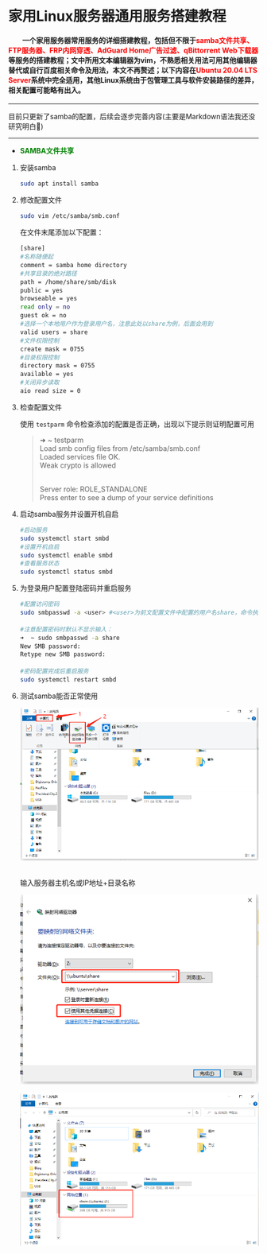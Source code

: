 # 家用Linux服务器通用服务搭建教程


#### &emsp;&emsp;一个家用服务器常用服务的详细搭建教程，包括但不限于<font color=red>samba文件共享、FTP服务器、FRP内网穿透、AdGuard Home广告过滤、qBittorrent Web下载器</font>等服务的搭建教程；文中所用文本编辑器为vim，不熟悉相关用法可用其他编辑器替代或自行百度相关命令及用法，本文不再赘述；以下内容在<font color=red>Ubuntu 20.04 LTS Server</font>系统中完全适用，其他Linux系统由于包管理工具与软件安装路径的差异，相关配置可能略有出入。

* * *
目前只更新了samba的配置，后续会逐步完善内容(主要是Markdown语法我还没研究明白🤡)
* * *

- **<font color=green>SAMBA文件共享</font>**
1. 安装samba
   
   ```bash
   sudo apt install samba
   ```

2. 修改配置文件
   
   ```bash
   sudo vim /etc/samba/smb.conf
   ```
   
    在文件末尾添加以下配置：
   
   ```bash
   [share]  
   #名称随便起  
   comment = samba home directory  
   #共享目录的绝对路径  
   path = /home/share/smb/disk  
   public = yes  
   browseable = yes  
   read only = no  
   guest ok = no  
   #选择一个本地用户作为登录用户名，注意此处以share为例，后面会用到  
   valid users = share  
   #文件权限控制  
   create mask = 0755  
   #目录权限控制  
   directory mask = 0755  
   available = yes  
   #关闭异步读取  
   aio read size = 0  
   ```

3. 检查配置文件  
   
    使用 `testparm` 命令检查添加的配置是否正确，出现以下提示则证明配置可用
   
   > ➜  ~ testparm  
   >  Load smb config files from /etc/samba/smb.conf  
   >  Loaded services file OK.  
   >  Weak crypto is allowed  
   > 
   >  </br>
   >  Server role: ROLE_STANDALONE  
   >	
   >  </br>
   >  Press enter to see a dump of your service definitions

4. 启动samba服务并设置开机自启
   
   ```bash
   #启动服务
   sudo systemctl start smbd   
   #设置开机自启
   sudo systemctl enable smbd
   #查看服务状态
   sudo systemctl status smbd
   ```

5. 为登录用户配置登陆密码并重启服务
   
   ```bash
   #配置访问密码
   sudo smbpasswd -a <user> #<user>为前文配置文件中配置的用户名share，命令执行后会要求设置密码
   
   #注意配置密码时默认不显示输入：
   ➜  ~ sudo smbpasswd -a share  
   New SMB password:  
   Retype new SMB password:
   
   #密码配置完成后重启服务
   sudo systemctl restart smbd
   ```

6. 测试samba能否正常使用 
   
   ![SMB1](/images/SMB1.png)  

   输入服务器主机名或IP地址+目录名称  
   
   ![SMB2](/images/SMB2.png)  

   ![SMB3](/images/SMB3.png)  


